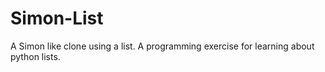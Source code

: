 # Simon-List
 A Simon like clone using a list.  A programming exercise for learning about python lists.
